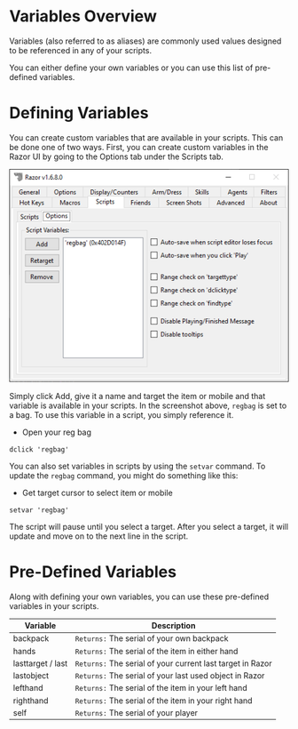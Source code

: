 # Variables Overview

Variables (also referred to as aliases) are commonly used values designed to be referenced in any of your scripts.

You can either define your own variables or you can use this list of pre-defined variables.

# Defining Variables

You can create custom variables that are available in your scripts.  This can be done one of two ways.  First, you can create custom variables in the Razor UI by going to the Options tab under the Scripts tab.

![variables](../images/scripts-options.png)

Simply click Add, give it a name and target the item or mobile and that variable is available in your scripts.  In the screenshot above, `regbag` is set to a bag.  To use this variable in a script, you simply reference it.

* Open your reg bag

```vim
dclick 'regbag'
```

You can also set variables in scripts by using the `setvar` command.  To update the `regbag` command, you might do something like this:

* Get target cursor to select item or mobile

```vim
setvar 'regbag'
```

The script will pause until you select a target. After you select a target, it will update and move on to the next line in the script.

# Pre-Defined Variables

Along with defining your own variables, you can use these pre-defined variables in your scripts.

| Variable          | Description                                                |
| ----------------- | ---------------------------------------------------------- |
| backpack          | `Returns:` The serial of your own backpack                 |
| hands              | `Returns:` The serial of the item in either hand           |
| lasttarget / last | `Returns:` The serial of your current last target in Razor |
| lastobject        | `Returns:` The serial of your last used object in Razor    |
| lefthand          | `Returns:` The serial of the item in your left hand        |
| righthand         | `Returns:` The serial of the item in your right hand       |
| self              | `Returns:` The serial of your player                       |
